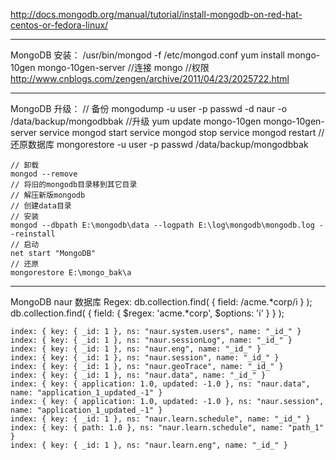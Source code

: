 
http://docs.mongodb.org/manual/tutorial/install-mongodb-on-red-hat-centos-or-fedora-linux/

________________________________________________________
MongoDB 安装：
    /usr/bin/mongod -f /etc/mongod.conf
    yum install mongo-10gen mongo-10gen-server
    //连接
    mongo
    //权限
    http://www.cnblogs.com/zengen/archive/2011/04/23/2025722.html
________________________________________________________
MongoDB 升级：
    // 备份
    mongodump -u user -p passwd -d naur -o /data/backup/mongodbbak
    //升级
    yum update mongo-10gen mongo-10gen-server
    service mongod start
    service mongod stop
    service mongod restart
    //还原数据库
    mongorestore  -u user -p passwd /data/backup/mongodbbak

    // 卸载
    mongod --remove
    // 将旧的mongodb目录移到其它目录
    // 解压新版mongodb
    // 创建data目录
    // 安装
    mongod --dbpath E:\mongodb\data --logpath E:\log\mongodb\mongodb.log --reinstall
    // 启动
    net start "MongoDB"
    // 还原
    mongorestore E:\mongo_bak\a
________________________________________________________
MongoDB naur 数据库
    Regex: db.collection.find( { field: /acme.*corp/i } );
               db.collection.find( { field: { $regex: 'acme.*corp', $options: 'i' } } );

    index: { key: { _id: 1 }, ns: "naur.system.users", name: "_id_" }
    index: { key: { _id: 1 }, ns: "naur.sessionLog", name: "_id_" }
    index: { key: { _id: 1 }, ns: "naur.eng", name: "_id_" }
    index: { key: { _id: 1 }, ns: "naur.session", name: "_id_" }
    index: { key: { _id: 1 }, ns: "naur.geoTrace", name: "_id_" }
    index: { key: { _id: 1 }, ns: "naur.data", name: "_id_" }
    index: { key: { application: 1.0, updated: -1.0 }, ns: "naur.data", name: "application_1_updated_-1" }
    index: { key: { application: 1.0, updated: -1.0 }, ns: "naur.session", name: "application_1_updated_-1" }
    index: { key: { _id: 1 }, ns: "naur.learn.schedule", name: "_id_" }
    index: { key: { path: 1.0 }, ns: "naur.learn.schedule", name: "path_1" }
    index: { key: { _id: 1 }, ns: "naur.learn.eng", name: "_id_" }
